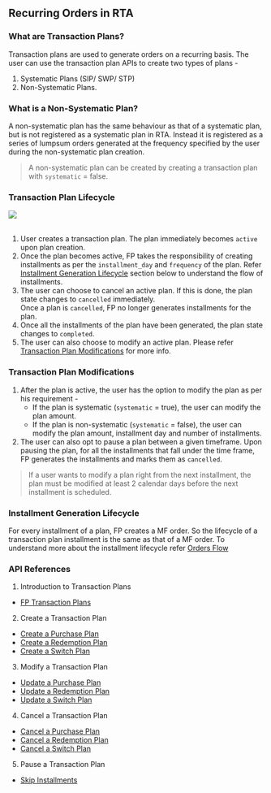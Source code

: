 ## Recurring Orders in RTA

### What are Transaction Plans?

Transaction plans are used to generate orders on a recurring basis.
The user can use the transaction plan APIs to create two types of plans - 
1. Systematic Plans (SIP/ SWP/ STP) 
2. Non-Systematic Plans.

### What is a Non-Systematic Plan?
A non-systematic plan has the same behaviour as that of a systematic plan, but is not registered as a systematic plan in RTA. Instead it is registered as a series of lumpsum orders generated at the frequency specified by the user during the non-systematic plan creation.

> A non-systematic plan can be created by creating a transaction plan with `systematic` = false.


### Transaction Plan Lifecycle
<div>
  <img src="../../images/transaction-plans-flow.png">
</div>

<br>

1. User creates a transaction plan. The plan immediately becomes `active` upon plan creation. 
2. Once the plan becomes active, FP takes the responsibility of creating installments as per the `installment_day` and `frequency` of the plan. Refer [Installment Generation Lifecycle](#installment-generation-lifecycle) section below to understand the flow of installments.
3. The user can choose to cancel an active plan. If this is done, the plan state changes to `cancelled` immediately. <br> Once a plan is `cancelled`, FP no longer generates installments for the plan.
4. Once all the installments of the plan have been generated, the plan state changes to `completed`.
5. The user can also choose to modify an active plan. Please refer [Transaction Plan Modifications](#transaction-plan-modifications) for more info.

### Transaction Plan Modifications
1. After the plan is active, the user has the option to modify the plan as per his requirement -
   - If the plan is systematic (`systematic` = true), the user can modify the plan amount.
   - If the plan is non-systematic (`systematic` = false), the user can modify the plan amount, installment day and number of installments. 
2. The user can also opt to pause a plan between a given timeframe. Upon pausing the plan, for all the installments that fall under the time frame, FP generates the installments and marks them as `cancelled`. 

> If a user wants to modify a plan right from the next installment, the plan must be modified at least 2 calendar days before the next installment is scheduled.

### Installment Generation Lifecycle
For every installment of a plan, FP creates a MF order.
So the lifecycle of a transaction plan installment is the same as that of a MF order.
To understand more about the installment lifecycle refer [Orders Flow](/mf-transactions/orders-introduction/#orders-flow)

### API References
1. Introduction to Transaction Plans
  - [FP Transaction Plans](https://fintechprimitives.com/docs/api/#fp-transaction-plans)

2. Create a Transaction Plan
  - [Create a Purchase Plan](https://fintechprimitives.com/docs/api/#create-a-purchase-plan)
  - [Create a Redemption Plan](https://fintechprimitives.com/docs/api/#create-a-redemption-plan)
  - [Create a Switch Plan](https://fintechprimitives.com/docs/api/#create-a-switch-plan)

3. Modify a Transaction Plan
  - [Update a Purchase Plan](https://fintechprimitives.com/docs/api/#update-a-purchase-plan)
  - [Update a Redemption Plan](https://fintechprimitives.com/docs/api/#update-a-redemption-plan)
  - [Update a Switch Plan](https://fintechprimitives.com/docs/api/#update-a-switch-plan)

4. Cancel a Transaction Plan
  - [Cancel a Purchase Plan](https://fintechprimitives.com/docs/api/#cancel-a-purchase-plan)
  - [Cancel a Redemption Plan](https://fintechprimitives.com/docs/api/#cancel-a-redemption-plan)
  - [Cancel a Switch Plan](https://fintechprimitives.com/docs/api/#cancel-a-switch-plan)

5. Pause a Transaction Plan
  - [Skip Installments](https://fintechprimitives.com/docs/api/#skip-installments-via-skip-instructions)
